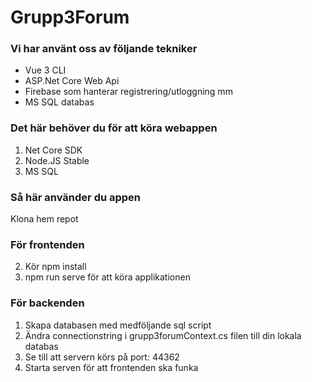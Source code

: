 # Grupp3Forum

### Vi har använt oss av följande tekniker
* Vue 3 CLI
* ASP.Net Core Web Api
* Firebase som hanterar registrering/utloggning mm
* MS SQL databas

### Det här behöver du för att köra webappen
1. Net Core SDK
2. Node.JS Stable
3. MS SQL

### Så här använder du appen
Klona hem repot

### För frontenden
2. Kör npm install
3. npm run serve för att köra applikationen

### För backenden
1. Skapa databasen med medföljande sql script
2. Ändra connectionstring i grupp3forumContext.cs filen till din lokala databas
3. Se till att servern körs på port: 44362
4. Starta serven för att frontenden ska funka

